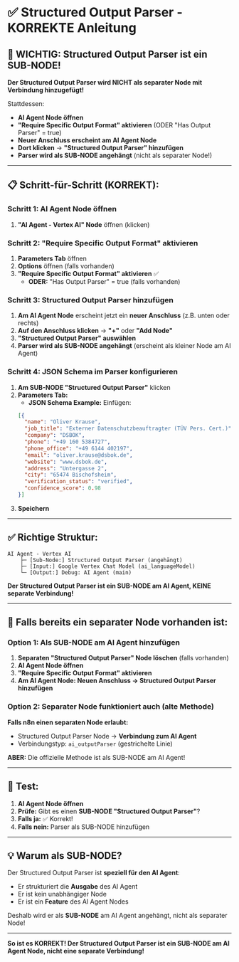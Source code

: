 # ✅ Structured Output Parser - KORREKTE Anleitung

## 🎯 WICHTIG: Structured Output Parser ist ein SUB-NODE!

**Der Structured Output Parser wird NICHT als separater Node mit Verbindung hinzugefügt!**

Stattdessen:
- **AI Agent Node öffnen**
- **"Require Specific Output Format" aktivieren** (ODER "Has Output Parser" = true)
- **Neuer Anschluss erscheint am AI Agent Node**
- **Dort klicken** → **"Structured Output Parser" hinzufügen**
- **Parser wird als SUB-NODE angehängt** (nicht als separater Node!)

---

## 📋 Schritt-für-Schritt (KORREKT):

### Schritt 1: AI Agent Node öffnen

1. **"AI Agent - Vertex AI" Node** öffnen (klicken)

### Schritt 2: "Require Specific Output Format" aktivieren

1. **Parameters Tab** öffnen
2. **Options** öffnen (falls vorhanden)
3. **"Require Specific Output Format" aktivieren** ✅
   - **ODER:** "Has Output Parser" = true (falls vorhanden)

### Schritt 3: Structured Output Parser hinzufügen

1. **Am AI Agent Node** erscheint jetzt ein **neuer Anschluss** (z.B. unten oder rechts)
2. **Auf den Anschluss klicken** → **"+"** oder **"Add Node"**
3. **"Structured Output Parser" auswählen**
4. **Parser wird als SUB-NODE angehängt** (erscheint als kleiner Node am AI Agent)

### Schritt 4: JSON Schema im Parser konfigurieren

1. **Am SUB-NODE "Structured Output Parser"** klicken
2. **Parameters Tab:**
   - **JSON Schema Example:** Einfügen:
   ```json
   [{
     "name": "Oliver Krause",
     "job_title": "Externer Datenschutzbeauftragter (TÜV Pers. Cert.)",
     "company": "DSBOK",
     "phone": "+49 160 5384727",
     "phone_office": "+49 6144 402197",
     "email": "oliver.krause@dsbok.de",
     "website": "www.dsbok.de",
     "address": "Untergasse 2",
     "city": "65474 Bischofsheim",
     "verification_status": "verified",
     "confidence_score": 0.98
   }]
   ```
3. **Speichern**

---

## ✅ Richtige Struktur:

```
AI Agent - Vertex AI
    ├─ [Sub-Node:] Structured Output Parser (angehängt)
    ├─ [Input:] Google Vertex Chat Model (ai_languageModel)
    └─ [Output:] Debug: AI Agent (main)
```

**Der Structured Output Parser ist ein SUB-NODE am AI Agent, KEINE separate Verbindung!**

---

## 🔧 Falls bereits ein separater Node vorhanden ist:

### Option 1: Als SUB-NODE am AI Agent hinzufügen

1. **Separaten "Structured Output Parser" Node löschen** (falls vorhanden)
2. **AI Agent Node öffnen**
3. **"Require Specific Output Format" aktivieren**
4. **Am AI Agent Node: Neuen Anschluss → Structured Output Parser hinzufügen**

### Option 2: Separater Node funktioniert auch (alte Methode)

**Falls n8n einen separaten Node erlaubt:**
- Structured Output Parser Node → **Verbindung zum AI Agent**
- Verbindungstyp: `ai_outputParser` (gestrichelte Linie)

**ABER:** Die offizielle Methode ist als SUB-NODE am AI Agent!

---

## 🧪 Test:

1. **AI Agent Node öffnen**
2. **Prüfe:** Gibt es einen **SUB-NODE "Structured Output Parser"**?
3. **Falls ja:** ✅ Korrekt!
4. **Falls nein:** Parser als SUB-NODE hinzufügen

---

## 💡 Warum als SUB-NODE?

Der Structured Output Parser ist **speziell für den AI Agent**:
- Er strukturiert die **Ausgabe** des AI Agent
- Er ist kein unabhängiger Node
- Er ist ein **Feature** des AI Agent Nodes

Deshalb wird er als **SUB-NODE** am AI Agent angehängt, nicht als separater Node!

---

**So ist es KORREKT! Der Structured Output Parser ist ein SUB-NODE am AI Agent Node, nicht eine separate Verbindung!**

